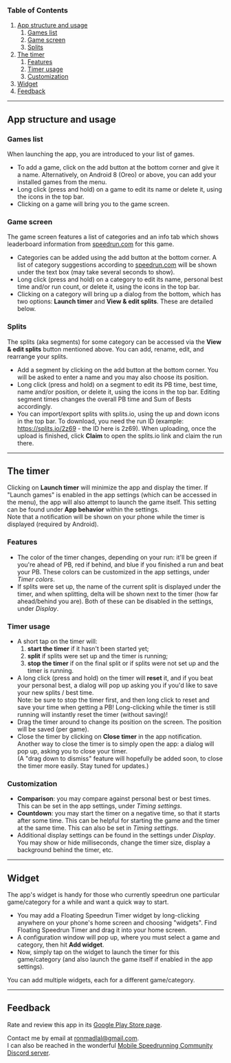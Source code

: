 ### Table of Contents
1. [App structure and usage](#app-structure-and-usage)
	1. [Games list](#games-list)
	2. [Game screen](#game-screen)
	3. [Splits](#splits)
2. [The timer](#the-timer)
	1. [Features](#features)
	2. [Timer usage](#timer-usage)
	3. [Customization](#customization)
3. [Widget](#widget)
4. [Feedback](#feedback)

---

## <a name="app-structure-and-usage" />App structure and usage
### <a name="games-list" />Games list
When launching the app, you are introduced to your list of games.
* To add a game, click on the add button at the bottom corner and give it a name. Alternatively, on Android 8 (Oreo) or above, you can add your installed games from the menu.
* Long click (press and hold) on a game to edit its name or delete it, using the icons in the top bar.
* Clicking on a game will bring you to the game screen.

### <a name="game-screen" />Game screen
The game screen features a list of categories and an info tab which shows leaderboard information from [speedrun.com](https://www.speedrun.com/) for this game.
* Categories can be added using the add button at the bottom corner. A list of category suggestions according to [speedrun.com](https://www.speedrun.com/) will be shown under the text box (may take several seconds to show).
* Long click (press and hold) on a category to edit its name, personal best time and/or run count, or delete it, using the icons in the top bar.
* Clicking on a category will bring up a dialog from the bottom, which has two options: **Launch timer** and **View & edit splits**. These are detailed below.

### <a name="splits" />Splits
The splits (aka segments) for some category can be accessed via the **View & edit splits** button mentioned above. You can add, rename, edit, and rearrange your splits.
* Add a segment by clicking on the add button at the bottom corner. You will be asked to enter a name and you may also choose its position.
* Long click (press and hold) on a segment to edit its PB time, best time, name and/or position, or delete it, using the icons in the top bar. Editing segment times changes the overall PB time and Sum of Bests accordingly.
* You can import/export splits with splits.io, using the up and down icons in the top bar.
	To download, you need the run ID (example: https://splits.io/2z69 - the ID here is 2z69).
	When uploading, once the upload is finished, click **Claim** to open the splits.io link and claim the run there.

---

## <a name="the-timer" />The timer
Clicking on **Launch timer** will minimize the app and display the timer. If "Launch games" is enabled in the app settings (which can be accessed in the menu), the app will also attempt to launch the game itself. This setting can be found under **App behavior** within the settings.  
Note that a notification will be shown on your phone while the timer is displayed (required by Android).

### <a name="features" />Features
* The color of the timer changes, depending on your run: it'll be green if you're ahead of PB, red if behind, and blue if you finished a run and beat your PB. These colors can be customized in the app settings, under *Timer colors*.  
* If splits were set up, the name of the current split is displayed under the timer, and when splitting, delta will be shown next to the timer (how far ahead/behind you are). Both of these can be disabled in the settings, under *Display*.

### <a name="timer-usage" />Timer usage
* A short tap on the timer will:
	1. **start the timer** if it hasn't been started yet;
	2. **split** if splits were set up and the timer is running;
	3. **stop the timer** if on the final split or if splits were not set up and the timer is running.
* A long click (press and hold) on the timer will **reset** it, and if you beat your personal best, a dialog will pop up asking you if you'd like to save your new splits / best time.  
    Note: be sure to stop the timer first, and then long click to reset and save your time when getting a PB! Long-clicking while the timer is still running will instantly reset the timer (without saving)!
* Drag the timer around to change its position on the screen. The position will be saved (per game).
* Close the timer by clicking on **Close timer** in the app notification. Another way to close the timer is to simply open the app: a dialog will pop up, asking you to close your timer.  
	(A "drag down to dismiss" feature will hopefully be added soon, to close the timer more easily. Stay tuned for updates.)

### <a name="customization" />Customization
* **Comparison**: you may compare against personal best or best times. This can be set in the app settings, under *Timing settings*.
* **Countdown**: you may start the timer on a negative time, so that it starts after some time. This can be helpful for starting the game and the timer at the same time. This can also be set in *Timing settings*.
* Additional display settings can be found in the settings under *Display*. You may show or hide milliseconds, change the timer size, display a background behind the timer, etc.

---

## <a name="widget" />Widget
The app's widget is handy for those who currently speedrun one particular game/category for a while and want a quick way to start.  
* You may add a Floating Speedrun Timer widget by long-clicking anywhere on your phone's home screen and choosing "widgets". Find Floating Speedrun Timer and drag it into your home screen.
* A configuration window will pop up, where you must select a game and category, then hit **Add widget**.
* Now, simply tap on the widget to launch the timer for this game/category (and also launch the game itself if enabled in the app settings).  

You can add multiple widgets, each for a different game/category.

---

## <a name="feedback" />Feedback
Rate and review this app in its [Google Play Store page](https://play.google.com/store/apps/details?id=il.ronmad.speedruntimer).

Contact me by email at [ronmadlal@gmail.com](mailto:ronmadlal@gmail.com).  
I can also be reached in the wonderful [Mobile Speedrunning Community Discord server](https://discord.gg/WN9GVkX).